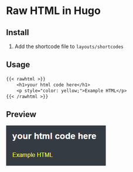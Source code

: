 # Raw HTML in Hugo

## Install

1. Add the shortcode file to `layouts/shortcodes`

## Usage

```hugo
{{< rawhtml >}}
    <h1>your html code here</h1>
    <p style="color: yellow;">Example HTML</p>
{{< /rawhtml >}}
```

## Preview

![Raw HTML in Hugo](rawhtml.png)
